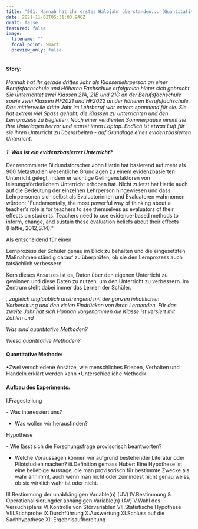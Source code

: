```yaml
---
title: "001: Hannah hat ihr erstes Halbjahr überstanden... (Quantitative Methoden)"
date: 2021-11-02T05:31:03.946Z
draft: false
featured: false
image:
  filename: ""
  focal_point: Smart
  preview_only: false
---
```

#### Story:

*Hannah hat ihr gerade drittes Jahr als Klassenlehrperson an einer Berufsfachschule und Höheren Fachschule erfolgreich hinter sich gebracht. Sie unterrichtet zwei Klassen 21A, 21B und 21C an der Berufsfachschule sowie zwei Klassen HF2021 und HF2022 an der höheren Berufsfachschule. Das mittlerweile dritte Jahr im Lehrberuf war extrem spannend für sie.  Sie hat extrem viel Spass gehabt, die Klassen zu unterrichten und den Lernprozess zu begleiten. Nach einer verdienten Sommerpause nimmt sie ihre Unterlagen hervor und startet ihren Laptop. Endlich ist etwas Luft für sie ihren Unterricht zu überarbeiten - auf Grundlage eines evidenzbasierten Unterricht.*

#### *1. Was ist ein evidenzbasierter Unterricht?* 

Der renommierte Bildundsforscher John Hattie hat basierend auf mehr als 900 Metastudien wesentliche Grundlagen zu einem evidenzbasierten Unterricht gelegt, indem er wichtige Gelingensfaktoren von leistungsförderlichem Unterricht erhoben hat. Nicht zuletzt hat Hattie auch auf die Bedeutung der einzelnen Lehrperson hingewiesen und dass Lehrpersonen sich selbst als Evaluatorinnen und Evaluatoren wahrnomen würden: "Fundamentally, the most powerful way of thinking about a teacher’s role is for teachers to see themselves as evaluators of their effects on students. Teachers need to use evidence-based methods to inform, change, and sustain these evaluation beliefs about their effects (Hattie, 2012,S.14)."



Als entscheidend für einen

Lernprozess der
Schüler genau im Blick zu behalten und
die eingesetzten Maßnahmen ständig
darauf zu überprüfen, ob sie den Lernprozess
auch tatsächlich verbessern 



Kern dieses Ansatzes ist es,
Daten über den eigenen Unterricht zu
gewinnen und diese Daten zu nutzen, um
den Unterricht zu verbessern. Im Zentrum
steht dabei immer das Lernen der
Schüler.



*, zugleich unglaublich anstrengend mit der ganzen inhaltlichen Vorbereitung und den vielen Eindrücken von ihren Lernenden. Für das zweite Jahr hat sich Hannah vorgenommen die Klasse  ist versiert mit Zahlen und* 

*Was sind quantitative Methoden?*

*Wieso quantitative Methoden?*

#### Quantitative Methode:

•Zwei verschiedene Ansätze, wie menschliches Erleben, Verhalten und Handeln erklärt werden kann
•Unterschiedliche Methodik

#### Aufbau des Experiments:

I.Fragestellung

\- Was interessiert uns?

* Was wollen wir herausfinden?

Hypothese

\- Wie lässt sich die Forschungsfrage provisorisch beantworten?

* Welche Voraussagen können wir aufgrund bestehender Literatur oder Pilotstudien machen?
  iii.Definition gemäss Huber: Eine Hypothese ist eine beliebige Aussage, die man provisorisch für bestimmte Zwecke als wahr annimmt, auch wenn man nicht oder zumindest nicht genau weiss, ob sie wirklich wahr ist oder nicht.

III.Bestimmung der unabhängigen Variable(n) (UV)
IV.Bestimmung & Operationalisierungder abhängigen Variable(n) (AV)
V.Wahl des Versuchsplans
VI.Kontrolle von Störvariablen
VII.Statistische Hypothese
VIII.Stichprobe
IX.Durchführung
X.Auswertung
XI.Schluss auf die Sachhypothese
XII.Ergebnisaufbereitung